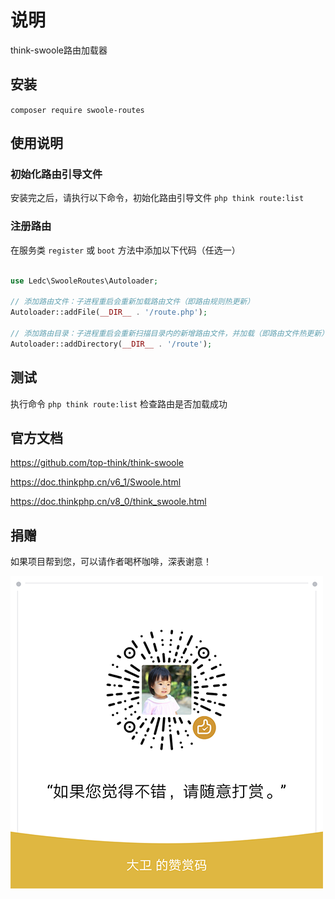 # 说明

think-swoole路由加载器

## 安装

`composer require swoole-routes`

## 使用说明

### 初始化路由引导文件
安装完之后，请执行以下命令，初始化路由引导文件 `php think route:list`


### 注册路由

在服务类 `register` 或 `boot` 方法中添加以下代码（任选一）

```php

use Ledc\SwooleRoutes\Autoloader;

// 添加路由文件：子进程重启会重新加载路由文件（即路由规则热更新）
Autoloader::addFile(__DIR__ . '/route.php');

// 添加路由目录：子进程重启会重新扫描目录内的新增路由文件，并加载（即路由文件热更新）
Autoloader::addDirectory(__DIR__ . '/route');
```

## 测试

执行命令 `php think route:list` 检查路由是否加载成功

## 官方文档

https://github.com/top-think/think-swoole

https://doc.thinkphp.cn/v6_1/Swoole.html

https://doc.thinkphp.cn/v8_0/think_swoole.html

## 捐赠

如果项目帮到您，可以请作者喝杯咖啡，深表谢意！

![reward](reward.png)